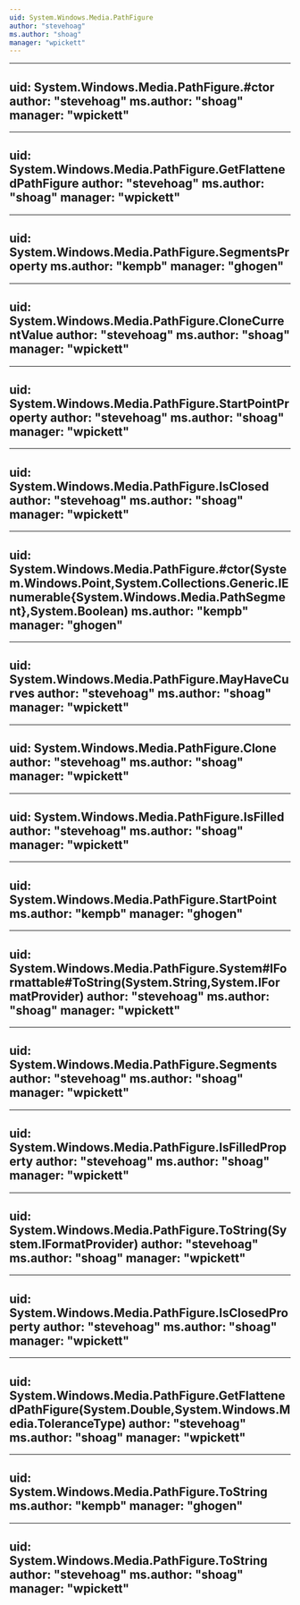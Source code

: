 ```yaml
---
uid: System.Windows.Media.PathFigure
author: "stevehoag"
ms.author: "shoag"
manager: "wpickett"
---
```


---
uid: System.Windows.Media.PathFigure.#ctor
author: "stevehoag"
ms.author: "shoag"
manager: "wpickett"
---

---
uid: System.Windows.Media.PathFigure.GetFlattenedPathFigure
author: "stevehoag"
ms.author: "shoag"
manager: "wpickett"
---

---
uid: System.Windows.Media.PathFigure.SegmentsProperty
ms.author: "kempb"
manager: "ghogen"
---

---
uid: System.Windows.Media.PathFigure.CloneCurrentValue
author: "stevehoag"
ms.author: "shoag"
manager: "wpickett"
---

---
uid: System.Windows.Media.PathFigure.StartPointProperty
author: "stevehoag"
ms.author: "shoag"
manager: "wpickett"
---

---
uid: System.Windows.Media.PathFigure.IsClosed
author: "stevehoag"
ms.author: "shoag"
manager: "wpickett"
---

---
uid: System.Windows.Media.PathFigure.#ctor(System.Windows.Point,System.Collections.Generic.IEnumerable{System.Windows.Media.PathSegment},System.Boolean)
ms.author: "kempb"
manager: "ghogen"
---

---
uid: System.Windows.Media.PathFigure.MayHaveCurves
author: "stevehoag"
ms.author: "shoag"
manager: "wpickett"
---

---
uid: System.Windows.Media.PathFigure.Clone
author: "stevehoag"
ms.author: "shoag"
manager: "wpickett"
---

---
uid: System.Windows.Media.PathFigure.IsFilled
author: "stevehoag"
ms.author: "shoag"
manager: "wpickett"
---

---
uid: System.Windows.Media.PathFigure.StartPoint
ms.author: "kempb"
manager: "ghogen"
---

---
uid: System.Windows.Media.PathFigure.System#IFormattable#ToString(System.String,System.IFormatProvider)
author: "stevehoag"
ms.author: "shoag"
manager: "wpickett"
---

---
uid: System.Windows.Media.PathFigure.Segments
author: "stevehoag"
ms.author: "shoag"
manager: "wpickett"
---

---
uid: System.Windows.Media.PathFigure.IsFilledProperty
author: "stevehoag"
ms.author: "shoag"
manager: "wpickett"
---

---
uid: System.Windows.Media.PathFigure.ToString(System.IFormatProvider)
author: "stevehoag"
ms.author: "shoag"
manager: "wpickett"
---

---
uid: System.Windows.Media.PathFigure.IsClosedProperty
author: "stevehoag"
ms.author: "shoag"
manager: "wpickett"
---

---
uid: System.Windows.Media.PathFigure.GetFlattenedPathFigure(System.Double,System.Windows.Media.ToleranceType)
author: "stevehoag"
ms.author: "shoag"
manager: "wpickett"
---

---
uid: System.Windows.Media.PathFigure.ToString
ms.author: "kempb"
manager: "ghogen"
---

---
uid: System.Windows.Media.PathFigure.ToString
author: "stevehoag"
ms.author: "shoag"
manager: "wpickett"
---
